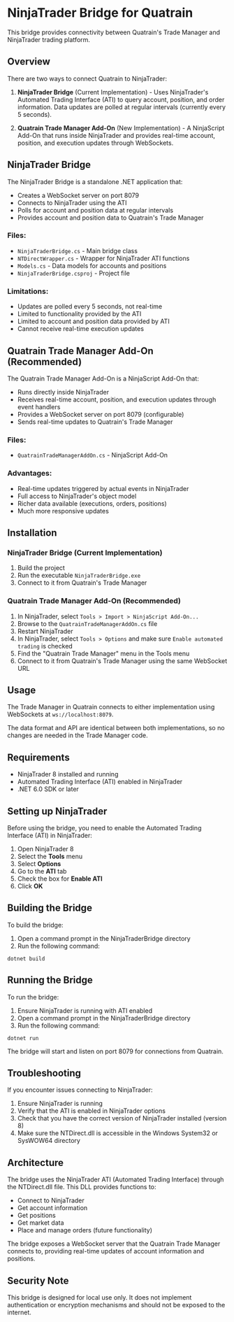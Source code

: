 # NinjaTrader Bridge for Quatrain

This bridge provides connectivity between Quatrain's Trade Manager and NinjaTrader trading platform.

## Overview

There are two ways to connect Quatrain to NinjaTrader:

1. **NinjaTrader Bridge** (Current Implementation) - Uses NinjaTrader's Automated Trading Interface (ATI) to query account, position, and order information. Data updates are polled at regular intervals (currently every 5 seconds).

2. **Quatrain Trade Manager Add-On** (New Implementation) - A NinjaScript Add-On that runs inside NinjaTrader and provides real-time account, position, and execution updates through WebSockets.

## NinjaTrader Bridge

The NinjaTrader Bridge is a standalone .NET application that:
- Creates a WebSocket server on port 8079
- Connects to NinjaTrader using the ATI
- Polls for account and position data at regular intervals
- Provides account and position data to Quatrain's Trade Manager

### Files:
- `NinjaTraderBridge.cs` - Main bridge class
- `NTDirectWrapper.cs` - Wrapper for NinjaTrader ATI functions
- `Models.cs` - Data models for accounts and positions
- `NinjaTraderBridge.csproj` - Project file

### Limitations:
- Updates are polled every 5 seconds, not real-time
- Limited to functionality provided by the ATI
- Limited to account and position data provided by ATI
- Cannot receive real-time execution updates

## Quatrain Trade Manager Add-On (Recommended)

The Quatrain Trade Manager Add-On is a NinjaScript Add-On that:
- Runs directly inside NinjaTrader
- Receives real-time account, position, and execution updates through event handlers
- Provides a WebSocket server on port 8079 (configurable)
- Sends real-time updates to Quatrain's Trade Manager

### Files:
- `QuatrainTradeManagerAddOn.cs` - NinjaScript Add-On

### Advantages:
- Real-time updates triggered by actual events in NinjaTrader
- Full access to NinjaTrader's object model
- Richer data available (executions, orders, positions)
- Much more responsive updates

## Installation

### NinjaTrader Bridge (Current Implementation)
1. Build the project
2. Run the executable `NinjaTraderBridge.exe`
3. Connect to it from Quatrain's Trade Manager

### Quatrain Trade Manager Add-On (Recommended)
1. In NinjaTrader, select `Tools > Import > NinjaScript Add-On...`
2. Browse to the `QuatrainTradeManagerAddOn.cs` file
3. Restart NinjaTrader
4. In NinjaTrader, select `Tools > Options` and make sure `Enable automated trading` is checked
5. Find the "Quatrain Trade Manager" menu in the Tools menu
6. Connect to it from Quatrain's Trade Manager using the same WebSocket URL

## Usage

The Trade Manager in Quatrain connects to either implementation using WebSockets at `ws://localhost:8079`.

The data format and API are identical between both implementations, so no changes are needed in the Trade Manager code.

## Requirements

- NinjaTrader 8 installed and running
- Automated Trading Interface (ATI) enabled in NinjaTrader
- .NET 6.0 SDK or later

## Setting up NinjaTrader

Before using the bridge, you need to enable the Automated Trading Interface (ATI) in NinjaTrader:

1. Open NinjaTrader 8
2. Select the **Tools** menu
3. Select **Options**
4. Go to the **ATI** tab
5. Check the box for **Enable ATI**
6. Click **OK**

## Building the Bridge

To build the bridge:

1. Open a command prompt in the NinjaTraderBridge directory
2. Run the following command:

```
dotnet build
```

## Running the Bridge

To run the bridge:

1. Ensure NinjaTrader is running with ATI enabled
2. Open a command prompt in the NinjaTraderBridge directory
3. Run the following command:

```
dotnet run
```

The bridge will start and listen on port 8079 for connections from Quatrain.

## Troubleshooting

If you encounter issues connecting to NinjaTrader:

1. Ensure NinjaTrader is running
2. Verify that the ATI is enabled in NinjaTrader options
3. Check that you have the correct version of NinjaTrader installed (version 8)
4. Make sure the NTDirect.dll is accessible in the Windows System32 or SysWOW64 directory

## Architecture

The bridge uses the NinjaTrader ATI (Automated Trading Interface) through the NTDirect.dll file. This DLL provides functions to:

- Connect to NinjaTrader
- Get account information
- Get positions
- Get market data
- Place and manage orders (future functionality)

The bridge exposes a WebSocket server that the Quatrain Trade Manager connects to, providing real-time updates of account information and positions.

## Security Note

This bridge is designed for local use only. It does not implement authentication or encryption mechanisms and should not be exposed to the internet. 